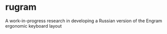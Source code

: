 # rugram
A work-in-progress research in developing a Russian version of the Engram ergonomic keyboard layout
